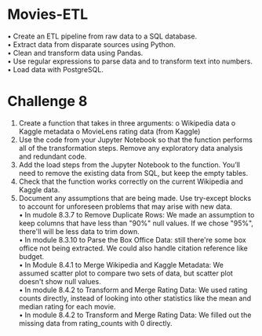 # Movies-ETL
•	Create an ETL pipeline from raw data to a SQL database. <br />
•	Extract data from disparate sources using Python.<br />
•	Clean and transform data using Pandas.<br />
•	Use regular expressions to parse data and to transform text into numbers.<br />
•	Load data with PostgreSQL.

# Challenge 8
1.	Create a function that takes in three arguments: 
o	Wikipedia data
o	Kaggle metadata
o	MovieLens rating data (from Kaggle)
2.	Use the code from your Jupyter Notebook so that the function performs all of the transformation steps. Remove any exploratory data analysis and redundant code.
3.	Add the load steps from the Jupyter Notebook to the function. You’ll need to remove the existing data from SQL, but keep the empty tables.
4.	Check that the function works correctly on the current Wikipedia and Kaggle data.
5.	Document any assumptions that are being made. Use try-except blocks to account for unforeseen problems that may arise with new data. <br />
  •	In mudole 8.3.7 to Remove Duplicate Rows: We made an assumption to keep columns that have less than "90%" null values. If we chose "95%", there'll will be less data to trim down. <br />
  •	In module 8.3.10 to Parse the Box Office Data: still there're some box office not being extracted. We could also handle citation reference like budget.<br />
  •	In Module 8.4.1 to Merge Wikipedia and Kaggle Metadata: We assumed scatter plot to compare two sets of data, but scatter plot doesn't show null values.<br />
  •	In module 8.4.2 to Transform and Merge Rating Data: We used rating counts directly, instead of looking into other statistics like the mean and median rating for each movie. <br />
  •	In module 8.4.2 to Transform and Merge Rating Data: We filled out the missing data from rating_counts with 0 directly.<br />
  

